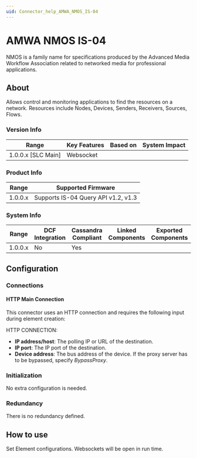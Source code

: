 ```yaml
---
uid: Connector_help_AMWA_NMOS_IS-04
---
```


# AMWA NMOS IS-04

NMOS is a family name for specifications produced by the Advanced Media Workflow Association related to networked media for professional applications.

## About

Allows control and monitoring applications to find the resources on a network. Resources include Nodes, Devices, Senders, Receivers, Sources, Flows.

### Version Info

| Range                | Key Features     | Based on     | System Impact     |
|----------------------|------------------|--------------|-------------------|
| 1.0.0.x [SLC Main]   | Websocket        |              |                   |

### Product Info

| Range     | Supported Firmware                  |
|-----------|-------------------------------------|
| 1.0.0.x   | Supports IS-04 Query API v1.2, v1.3 |

### System Info

| Range     | DCF Integration     | Cassandra Compliant     | Linked Components     | Exported Components     |
|-----------|---------------------|-------------------------|-----------------------|-------------------------|
| 1.0.0.x   | No                  | Yes                     |                       |                         |

## Configuration

### Connections

#### HTTP Main Connection

This connector uses an HTTP connection and requires the following input during element creation:

HTTP CONNECTION:

- **IP address/host**: The polling IP or URL of the destination.
- **IP port**: The IP port of the destination.
- **Device address**: The bus address of the device. If the proxy server has to be bypassed, specify *BypassProxy*.

### Initialization

No extra configuration is needed.

### Redundancy

There is no redundancy defined.

## How to use

Set Element configurations. Websockets will be open in run time.
